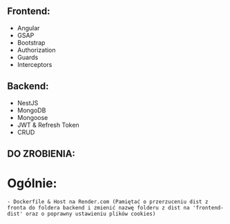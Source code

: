 ## Frontend:
- Angular
- GSAP
- Bootstrap
- Authorization
- Guards
- Interceptors

## Backend:
- NestJS
- MongoDB
- Mongoose
- JWT & Refresh Token
- CRUD

## DO ZROBIENIA:
  # Ogólnie:
    - Dockerfile & Host na Render.com (Pamiętać o przerzuceniu dist z fronta do foldera backend i zmienić nazwę folderu z dist na 'frontend-dist' oraz o poprawny ustawieniu plików cookies)